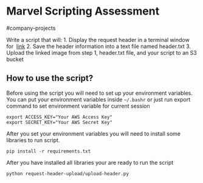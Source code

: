 # Marvel Scripting Assessment
#company-projects 

Write a script that will:
	1. Display the request header in a terminal window for  [link](https://www.google.com/images/branding/googlelogo/2x/googlelogo_color_272x92dp.png) 
	2. Save the header information into a text file named header.txt
	3. Upload the linked image from step 1, header.txt file, and your script to an S3 bucket


## How to use the script? 
Before using the script you will need to set up your environment variables. You can put your environment variables inside `~/.bashr` or  just run export command to set environment variable for current session
```
export ACCESS_KEY="Your AWS Access Key"
export SECRET_KEY="Your AWS Secret Key"
```

After you set your environment variables you will need to install some libraries to run script.
```
pip install -r requirements.txt
```

After you have installed all libraries your are ready to run the script 
```
python request-header-upload/upload-header.py
```